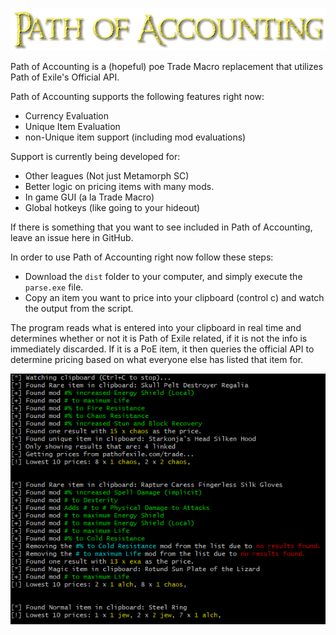 ![Logo](/images/logo.png)

Path of Accounting is a (hopeful) poe Trade Macro replacement that utilizes Path of Exile's Official API.

Path of Accounting supports the following features right now:
* Currency Evaluation
* Unique Item Evaluation
* non-Unique item support (including mod evaluations)

Support is currently being developed for:
* Other leagues (Not just Metamorph SC)
* Better logic on pricing items with many mods.
* In game GUI (a la Trade Macro)
* Global hotkeys (like going to your hideout)

If there is something that you want to see included in Path of Accounting, leave an issue here in GitHub.

In order to use Path of Accounting right now follow these steps:

* Download the `dist` folder to your computer, and simply execute the `parse.exe` file.
* Copy an item you want to price into your clipboard (control c) and watch the output from the script.

The program reads what is entered into your clipboard in real time and determines whether or not it is Path of Exile related, if it is not the info is immediately discarded. If it is a PoE item, it then queries the official API to determine pricing based on what everyone else has listed that item for.

![Sample display](/images/display.png)
